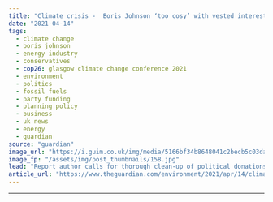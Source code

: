 ```yaml
---
title: "Climate crisis -  Boris Johnson ‘too cosy’ with vested interests to take serious action"
date: "2021-04-14"
tags: 
  - climate change
  - boris johnson
  - energy industry
  - conservatives
  - cop26: glasgow climate change conference 2021
  - environment
  - politics
  - fossil fuels
  - party funding
  - planning policy
  - business
  - uk news
  - energy
  - guardian
source: "guardian"
image_url: "https://i.guim.co.uk/img/media/5166bf34b8648041c2becb5c03dae84e8c7e6326/0_645_4411_2645/master/4411.jpg?width=460&quality=85&auto=format&fit=max&s=a0865e2f3159ce16fce4be68535fc90e"
image_fp: "/assets/img/post_thumbnails/158.jpg"
lead: "Report author calls for thorough clean-up of political donations, directorships and embedded internsBoris Johnson’s government is “too cosy” with vested interests in business to take strong action on the climate crisis, the author of a report on “the..."
article_url: "https://www.theguardian.com/environment/2021/apr/14/climate-crisis-boris-johnson-too-cosy-with-vested-interests-to-take-serious-action"
---
```


---

